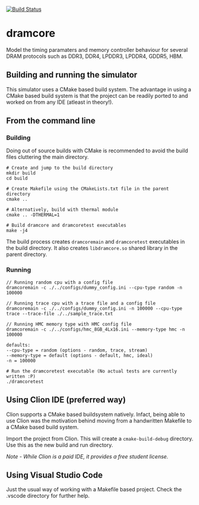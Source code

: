 [![Build Status](https://travis-ci.com/dhiraj113/dramcore.svg?token=xHbe7A99ENsj18UyEG7m&branch=master)](https://travis-ci.com/dhiraj113/dramcore)


# dramcore
Model the timing paramaters and memory controller behaviour for several DRAM protocols such as DDR3, DDR4, LPDDR3, LPDDR4, GDDR5, HBM.


## Building and running the simulator
This simulator uses a CMake based build system. The advantage in using a CMake based build system is that the project can be readily
ported to and worked on from any IDE (atleast in theory!).

## From the command line

### Building
Doing out of source builds with CMake is recommended to avoid the build files cluttering the main directory.

```
# Create and jump to the build directory
mkdir build 
cd build

# Create Makefile using the CMakeLists.txt file in the parent directory
cmake ..

# Alternatively, build with thermal module
cmake .. -DTHERMAL=1

# Build dramcore and dramcoretest executables
make -j4

```

The build process creates `dramcoremain` and `dramcoretest` executables in the build directory.
It also creates `libdramcore.so` shared library in the parent directory. 


### Running

```
// Running random cpu with a config file
dramcoremain -c ./../configs/dummy_config.ini --cpu-type random -n 100000 

// Running trace cpu with a trace file and a config file
dramcoremain -c ./../configs/dummy_config.ini -n 100000 --cpu-type trace --trace-file ./../sample_trace.txt

// Running HMC memory type with HMC config file
dramcoremain -c ./../configs/hmc_8GB_4Lx16.ini --memory-type hmc -n 100000

defaults:
--cpu-type = random (options - random, trace, stream)
--memory-type = default (options - default, hmc, ideal)
-n = 100000

# Run the dramcoretest executable (No actual tests are currently written :P)
./dramcoretest

```

## Using Clion IDE (preferred way)
Clion supports a CMake based buildsystem natively. Infact, being able to use Clion was the motivation behind moving
from a handwritten Makefile to a CMake based build system.

Import the project from Clion. This will create a `cmake-build-debug` directory. Use this as the new build
and run directory.


*Note - While Clion is a paid IDE, it provides a free student license.*


## Using Visual Studio Code
Just the usual way of working with a Makefile based project. Check the .vscode directory for further help.
